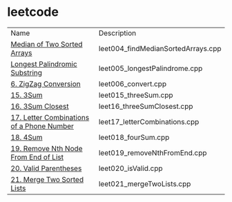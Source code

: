 # leetcode
<table>
	<tr>
		<td>Name</td>
		<td>Description</td>
	</tr>
	<tr>
		<td><a href="https://leetcode.com/problems/median-of-two-sorted-arrays/description/">Median of Two Sorted Arrays</a></td>
		<td>leet004_findMedianSortedArrays.cpp</td>
	</tr>
    <tr>
		<td><a href="https://leetcode.com/problems/longest-palindromic-substring/description/">Longest Palindromic Substring</a></td>
		<td>leet005_longestPalindrome.cpp</td>
	</tr>
    <tr>
		<td><a href="https://leetcode.com/problems/zigzag-conversion/description/">6. ZigZag Conversion</a></td>
		<td>leet006_convert.cpp</td>
	</tr>
    <tr>
		<td><a href="https://leetcode.com/problems/3sum/description/">15. 3Sum</a></td>
		<td>leet015_threeSum.cpp</td>
	</tr>
    <tr>
		<td><a href="https://leetcode.com/problems/3sum-closest/description/">16. 3Sum Closest</a></td>
		<td>leet16_threeSumClosest.cpp</td>
	</tr>
    <tr>
		<td><a href="https://leetcode.com/problems/letter-combinations-of-a-phone-number/description/">17. Letter Combinations of a Phone Number</a></td>
		<td>leet17_letterCombinations.cpp</td>
	</tr>
        <tr>
		<td><a href="https://leetcode.com/problems/4sum/description/">18. 4Sum</a></td>
		<td>leet018_fourSum.cpp</td>
	</tr>
    </tr>
        <tr>
		<td><a href="https://leetcode.com/problems/remove-nth-node-from-end-of-list/description/">19. Remove Nth Node From End of List</a></td>
		<td>leet019_removeNthFromEnd.cpp</td>
	</tr>
    </tr>
        <tr>
		<td><a href="https://leetcode.com/problems/valid-parentheses/description/">20. Valid Parentheses</a></td>
		<td>leet020_isValid.cpp</td>
	</tr>
    </tr>
        <tr>
		<td><a href="https://leetcode.com/problems/merge-two-sorted-lists/description/">21. Merge Two Sorted Lists</a></td>
		<td>leet021_mergeTwoLists.cpp</td>
	</tr>
</table>

